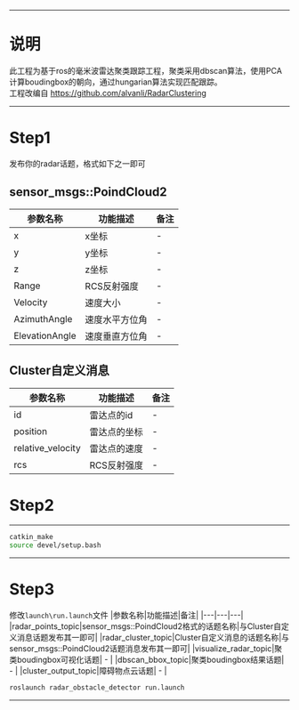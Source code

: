 ***
# 说明
此工程为基于ros的毫米波雷达聚类跟踪工程，聚类采用dbscan算法，使用PCA计算boudingbox的朝向，通过hungarian算法实现匹配跟踪。</br>
工程改编自 https://github.com/alvanli/RadarClustering
***
# Step1
发布你的radar话题，格式如下之一即可</br>
## sensor_msgs::PoindCloud2
|参数名称|功能描述|备注|
|---|---|---|
|x|x坐标| - |
|y|y坐标| - |
|z|z坐标| - |
|Range|RCS反射强度| - |
|Velocity|速度大小| - |
|AzimuthAngle|速度水平方位角| - |
|ElevationAngle|速度垂直方位角| - |
## Cluster自定义消息
|参数名称|功能描述|备注|
|---|---|---|
|id|雷达点的id| - |
|position|雷达点的坐标| - |
|relative_velocity|雷达点的速度| - |
|rcs|RCS反射强度| - |
# Step2
***
```bash
catkin_make
source devel/setup.bash
```
***
# Step3
修改`launch\run.launch`文件
|参数名称|功能描述|备注|
|---|---|---|
|radar_points_topic|sensor_msgs::PoindCloud2格式的话题名称|与Cluster自定义消息话题发布其一即可|
|radar_cluster_topic|Cluster自定义消息的话题名称|与sensor_msgs::PoindCloud2话题消息发布其一即可|
|visualize_radar_topic|聚类boudingbox可视化话题| - |
|dbscan_bbox_topic|聚类boudingbox结果话题| - |
|cluster_output_topic|障碍物点云话题| - |
```bash
roslaunch radar_obstacle_detector run.launch
```
***